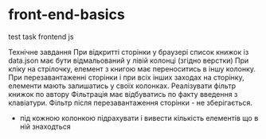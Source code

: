 # front-end-basics
test task frontend js

Технічне завдання
При відкритті сторінки у браузері список книжок із data.json має бути відмальований у лівій колонці
(згідно верстки)
При кліку на стрілочку, елемент з книгою має переноситись в іншу колонку.
При перезавантаженні сторінки і при всіх інших заходах на сторінку, елементи мають залишатись у
своїх колонках.
Реалізувати фільтр книжок по автору
Фільтрація має відбуватись по факту введення з клавіатури.
Фільтр після перезавантаження сторінки - не зберігається.
* під кожною колонкою підрахувати і вивести кількість елементів що в ній знаходться
